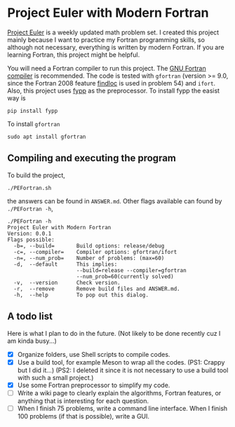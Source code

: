 # Project Euler with Modern Fortran

[Project Euler](https://projecteuler.net/about) is a weekly updated math problem set. I created this project mainly because I want to practice my Fortran programming skills, so although not necessary, everything is written by modern Fortran. If you are learning Fortran, this project might be helpful.

You will need a Fortran compiler to run this project. The [GNU Fortran compiler](https://gcc.gnu.org/fortran/) is recommended. The code is tested with `gfortran` (version >= 9.0, since the Fortran 2008 feature [findloc](https://gcc.gnu.org/onlinedocs/gfortran/FINDLOC.html) is used in problem 54) and `ifort`. Also, this project uses [fypp](https://github.com/aradi/fypp) as the preprocessor. To install fypp the easist way is 

```shell
pip install fypp
```

To install `gfortran`

```shell
sudo apt install gfortran
```

## Compiling and executing the program

To build the project,

```shell
./PEFortran.sh
```

the answers can be found in `ANSWER.md`. Other flags available can found by `./PEFortran -h`, 

```shell
./PEFortran -h
Project Euler with Modern Fortran
Version: 0.0.1
Flags possible:
  -b=, --build=       Build options: release/debug
  -c=, --compiler=    Compiler options: gfortran/ifort
  -n=, --num_prob=    Number of problems: (max=60)
  -d,  --default      This implies:
                      --build=release --compiler=gfortran
                      --num_prob=60(currently solved)
  -v,  --version      Check version.
  -r,  --remove       Remove build files and ANSWER.md.
  -h,  --help         To pop out this dialog.
```


## A todo list

Here is what I plan to do in the future. (Not likely to be done recently cuz I am kinda busy...)

- [x] Organize folders, use Shell scripts to compile codes.
- [x] Use a build tool, for example Meson to wrap all the codes. (PS1: Crappy but I did it...) (PS2: I deleted it since it is not necessary to use a build tool with such a small project.)
- [x] Use some Fortran preprocessor to simplify my code.
- [ ] Write a wiki page to clearly explain the algorithms, Fortran features, or anything that is interesting for each question.
- [ ] When I finish 75 problems, write a command line interface. When I finish 100 problems (if that is possible), write a GUI.
